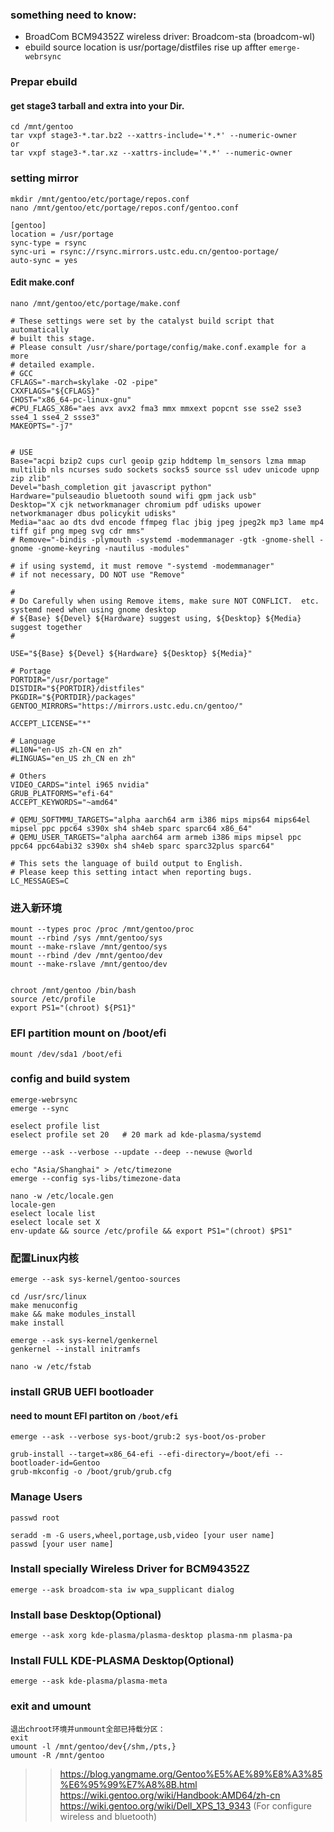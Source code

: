 ### something need to know:
- BroadCom BCM94352Z wireless driver: Broadcom-sta (broadcom-wl)
- ebuild source location is usr/portage/distfiles rise up affter `emerge-webrsync`

### Prepar ebuild
#### get stage3 tarball and extra into your Dir.
```
cd /mnt/gentoo
tar vxpf stage3-*.tar.bz2 --xattrs-include='*.*' --numeric-owner
or
tar vxpf stage3-*.tar.xz --xattrs-include='*.*' --numeric-owner
```

### setting mirror
```
mkdir /mnt/gentoo/etc/portage/repos.conf
nano /mnt/gentoo/etc/portage/repos.conf/gentoo.conf

[gentoo]
location = /usr/portage
sync-type = rsync
sync-uri = rsync://rsync.mirrors.ustc.edu.cn/gentoo-portage/
auto-sync = yes
```

#### Edit make.conf
```
nano /mnt/gentoo/etc/portage/make.conf

# These settings were set by the catalyst build script that automatically
# built this stage.
# Please consult /usr/share/portage/config/make.conf.example for a more
# detailed example.
# GCC
CFLAGS="-march=skylake -O2 -pipe"
CXXFLAGS="${CFLAGS}"
CHOST="x86_64-pc-linux-gnu"
#CPU_FLAGS_X86="aes avx avx2 fma3 mmx mmxext popcnt sse sse2 sse3 sse4_1 sse4_2 ssse3"
MAKEOPTS="-j7"


# USE
Base="acpi bzip2 cups curl geoip gzip hddtemp lm_sensors lzma mmap multilib nls ncurses sudo sockets socks5 source ssl udev unicode upnp zip zlib"
Devel="bash_completion git javascript python"
Hardware="pulseaudio bluetooth sound wifi gpm jack usb"
Desktop="X cjk networkmanager chromium pdf udisks upower networkmanager dbus policykit udisks" 
Media="aac ao dts dvd encode ffmpeg flac jbig jpeg jpeg2k mp3 lame mp4 tiff gif png mpeg svg cdr mms"
# Remove="-bindis -plymouth -systemd -modemmanager -gtk -gnome-shell -gnome -gnome-keyring -nautilus -modules"

# if using systemd, it must remove "-systemd -modemmanager"
# if not necessary, DO NOT use "Remove"

#
# Do Carefully when using Remove items, make sure NOT CONFLICT.  etc. systemd need when using gnome desktop
# ${Base} ${Devel} ${Hardware} suggest using, ${Desktop} ${Media} suggest together
#

USE="${Base} ${Devel} ${Hardware} ${Desktop} ${Media}"

# Portage
PORTDIR="/usr/portage"
DISTDIR="${PORTDIR}/distfiles"
PKGDIR="${PORTDIR}/packages"
GENTOO_MIRRORS="https://mirrors.ustc.edu.cn/gentoo/"

ACCEPT_LICENSE="*"

# Language
#L10N="en-US zh-CN en zh"
#LINGUAS="en_US zh_CN en zh"

# Others
VIDEO_CARDS="intel i965 nvidia"
GRUB_PLATFORMS="efi-64"
ACCEPT_KEYWORDS="~amd64"

# QEMU_SOFTMMU_TARGETS="alpha aarch64 arm i386 mips mips64 mips64el mipsel ppc ppc64 s390x sh4 sh4eb sparc sparc64 x86_64"
# QEMU_USER_TARGETS="alpha aarch64 arm armeb i386 mips mipsel ppc ppc64 ppc64abi32 s390x sh4 sh4eb sparc sparc32plus sparc64"

# This sets the language of build output to English.
# Please keep this setting intact when reporting bugs.
LC_MESSAGES=C
```

### 进入新环境
```
mount --types proc /proc /mnt/gentoo/proc
mount --rbind /sys /mnt/gentoo/sys
mount --make-rslave /mnt/gentoo/sys
mount --rbind /dev /mnt/gentoo/dev
mount --make-rslave /mnt/gentoo/dev
```
```

chroot /mnt/gentoo /bin/bash
source /etc/profile
export PS1="(chroot) ${PS1}"
```

### EFI partition mount on /boot/efi
`mount /dev/sda1 /boot/efi`

### config and build system

```
emerge-webrsync
emerge --sync

eselect profile list
eselect profile set 20   # 20 mark ad kde-plasma/systemd

emerge --ask --verbose --update --deep --newuse @world

echo "Asia/Shanghai" > /etc/timezone
emerge --config sys-libs/timezone-data

nano -w /etc/locale.gen
locale-gen
eselect locale list
eselect locale set X
env-update && source /etc/profile && export PS1="(chroot) $PS1"
```
### 配置Linux内核
```
emerge --ask sys-kernel/gentoo-sources

cd /usr/src/linux
make menuconfig
make && make modules_install
make install

emerge --ask sys-kernel/genkernel
genkernel --install initramfs

nano -w /etc/fstab
```


### install GRUB UEFI bootloader
#### need to mount EFI partiton on `/boot/efi`
```
emerge --ask --verbose sys-boot/grub:2 sys-boot/os-prober

grub-install --target=x86_64-efi --efi-directory=/boot/efi --bootloader-id=Gentoo
grub-mkconfig -o /boot/grub/grub.cfg
```
### Manage Users
```
passwd root

seradd -m -G users,wheel,portage,usb,video [your user name]
passwd [your user name]
```
### Install specially Wireless Driver for BCM94352Z
```
emerge --ask broadcom-sta iw wpa_supplicant dialog
```
### Install base Desktop(Optional)
```
emerge --ask xorg kde-plasma/plasma-desktop plasma-nm plasma-pa
```

### Install FULL KDE-PLASMA Desktop(Optional)
`emerge --ask kde-plasma/plasma-meta`

### exit and umount
```
退出chroot环境并unmount全部已持载分区：
exit
umount -l /mnt/gentoo/dev{/shm,/pts,}
umount -R /mnt/gentoo
```

>> https://blog.yangmame.org/Gentoo%E5%AE%89%E8%A3%85%E6%95%99%E7%A8%8B.html
>> https://wiki.gentoo.org/wiki/Handbook:AMD64/zh-cn
>> https://wiki.gentoo.org/wiki/Dell_XPS_13_9343 (For configure wireless and bluetooth)

